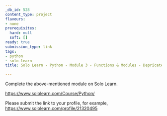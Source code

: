 ```yaml
---
_db_id: 528
content_type: project
flavours:
- none
prerequisites:
  hard: null
  soft: []
ready: true
submission_type: link
tags:
- python
- solo-learn
title: Solo Learn - Python - Module 3 - Functions & Modules - Depricated

---
```


Complete the above-mentioned module on Solo Learn.

https://www.sololearn.com/Course/Python/

Please submit the link to your profile, for example, https://www.sololearn.com/profile/21320495